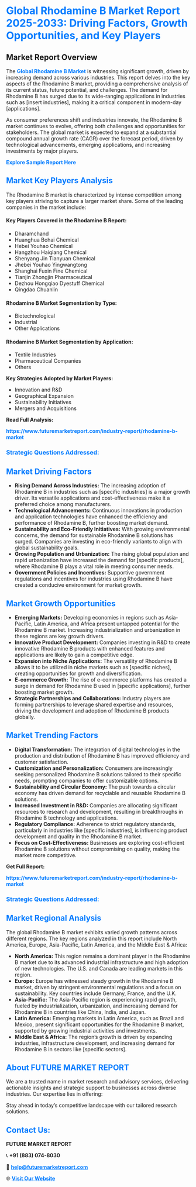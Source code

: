 <h1 style="color: #007BFF;">Global Rhodamine B Market Report 2025-2033: Driving Factors, Growth Opportunities, and Key Players</h1>

<section id="overview">
<h2>Market Report Overview</h2>
<p>The <a href="https://www.futuremarketreport.com/industry-report/rhodamine-b-market" style="color: #007BFF; text-decoration: none;"><strong>Global Rhodamine B Market</strong></a> is witnessing significant growth, driven by increasing demand across various industries. This report delves into the key aspects of the Rhodamine B market, providing a comprehensive analysis of its current status, future potential, and challenges. The demand for Rhodamine B has surged due to its wide-ranging applications in industries such as [insert industries], making it a critical component in modern-day [applications].</p>
<p>As consumer preferences shift and industries innovate, the Rhodamine B market continues to evolve, offering both challenges and opportunities for stakeholders. The global market is expected to expand at a substantial compound annual growth rate (CAGR) over the forecast period, driven by technological advancements, emerging applications, and increasing investments by major players.</p>
</section>

<section id="overview">
<p><a href="https://www.futuremarketreport.com/request-sample/reportId=30554" style="color: #007BFF; text-decoration: none;"><strong>Explore Sample Report Here</strong></a></p>
</section>

<section id="key-players">
<h2 style="color: #007BFF;">Market Key Players Analysis</h2>
<p>The Rhodamine B market is characterized by intense competition among key players striving to capture a larger market share. Some of the leading companies in the market include:</p>
<h4>Key Players Covered in the Rhodamine B Report:</h4>
<ul><li>Dharamchand</li><li>Huanghua Bohai Chemical</li><li>Hebei Youhao Chemical</li><li>Hangzhou Haiqiang Chemical</li><li>Shenyang Jin Tianyuan Chemical</li><li>Jhebei Youhao Yingwangtong</li><li>Shanghai Fuxin Fine Chemical</li><li>Tianjin Zhongjin Pharmaceutical</li><li>Dezhou Hongqiao Dyestuff Chemical</li><li>Qingdao Chuanlin</li></ul>
<h4>Rhodamine B Market Segmentation by Type:</h4>
<ul><li>Biotechnological</li><li>Industrial</li><li>Other Applications</li></ul>

<h4>Rhodamine B Market Segmentation by Application:</h4>
<ul><li>Textile Industries</li><li>Pharmaceutical Companies</li><li>Others</li></ul>
<p><strong>Key Strategies Adopted by Market Players:</strong></p>
<ul>
<li>Innovation and R&D</li>
<li>Geographical Expansion</li>
<li>Sustainability Initiatives</li>
<li>Mergers and Acquisitions</li>
</ul>
</section>

<section>
<p><strong>Read Full Analysis: </strong></p><a href="https://www.futuremarketreport.com/industry-report/rhodamine-b-market" style="color: #007BFF; text-decoration: none;"><strong>https://www.futuremarketreport.com/industry-report/rhodamine-b-market</strong></a>
<h3 style="color: #007BFF;">Strategic Questions Addressed:</h3>
</section>

<section id="driving-factors">
<h2 style="color: #007BFF;">Market Driving Factors</h2>
<ul>
<li><strong>Rising Demand Across Industries:</strong> The increasing adoption of Rhodamine B in industries such as [specific industries] is a major growth driver. Its versatile applications and cost-effectiveness make it a preferred choice among manufacturers.</li>
<li><strong>Technological Advancements:</strong> Continuous innovations in production and application technologies have enhanced the efficiency and performance of Rhodamine B, further boosting market demand.</li>
<li><strong>Sustainability and Eco-Friendly Initiatives:</strong> With growing environmental concerns, the demand for sustainable Rhodamine B solutions has surged. Companies are investing in eco-friendly variants to align with global sustainability goals.</li>
<li><strong>Growing Population and Urbanization:</strong> The rising global population and rapid urbanization have increased the demand for [specific products], where Rhodamine B plays a vital role in meeting consumer needs.</li>
<li><strong>Government Policies and Incentives:</strong> Supportive government regulations and incentives for industries using Rhodamine B have created a conducive environment for market growth.</li>
</ul>
</section>

<section id="growth-opportunities">
<h2 style="color: #007BFF;">Market Growth Opportunities</h2>
<ul>
<li><strong>Emerging Markets:</strong> Developing economies in regions such as Asia-Pacific, Latin America, and Africa present untapped potential for the Rhodamine B market. Increasing industrialization and urbanization in these regions are key growth drivers.</li>
<li><strong>Innovative Product Development:</strong> Companies investing in R&D to create innovative Rhodamine B products with enhanced features and applications are likely to gain a competitive edge.</li>
<li><strong>Expansion into Niche Applications:</strong> The versatility of Rhodamine B allows it to be utilized in niche markets such as [specific niches], creating opportunities for growth and diversification.</li>
<li><strong>E-commerce Growth:</strong> The rise of e-commerce platforms has created a surge in demand for Rhodamine B used in [specific applications], further boosting market growth.</li>
<li><strong>Strategic Partnerships and Collaborations:</strong> Industry players are forming partnerships to leverage shared expertise and resources, driving the development and adoption of Rhodamine B products globally.</li>
</ul>
</section>

<section id="trending-factors">
<h2 style="color: #007BFF;">Market Trending Factors</h2>
<ul>
<li><strong>Digital Transformation:</strong> The integration of digital technologies in the production and distribution of Rhodamine B has improved efficiency and customer satisfaction.</li>
<li><strong>Customization and Personalization:</strong> Consumers are increasingly seeking personalized Rhodamine B solutions tailored to their specific needs, prompting companies to offer customizable options.</li>
<li><strong>Sustainability and Circular Economy:</strong> The push towards a circular economy has driven demand for recyclable and reusable Rhodamine B solutions.</li>
<li><strong>Increased Investment in R&D:</strong> Companies are allocating significant resources to research and development, resulting in breakthroughs in Rhodamine B technology and applications.</li>
<li><strong>Regulatory Compliance:</strong> Adherence to strict regulatory standards, particularly in industries like [specific industries], is influencing product development and quality in the Rhodamine B market.</li>
<li><strong>Focus on Cost-Effectiveness:</strong> Businesses are exploring cost-efficient Rhodamine B solutions without compromising on quality, making the market more competitive.</li>
</ul>
</section>

<section>
<p><strong>Get Full Report: </strong></p><a href="https://www.futuremarketreport.com/industry-report/rhodamine-b-market" style="color: #007BFF; text-decoration: none;"><strong>https://www.futuremarketreport.com/industry-report/rhodamine-b-market</strong></a>
<h3 style="color: #007BFF;">Strategic Questions Addressed:</h3>
</section>


<section id="regional-analysis">
<h2 style="color: #007BFF;">Market Regional Analysis</h2>
<p>The global Rhodamine B market exhibits varied growth patterns across different regions. The key regions analyzed in this report include North America, Europe, Asia-Pacific, Latin America, and the Middle East & Africa:</p>
<ul>
<li><strong>North America:</strong> This region remains a dominant player in the Rhodamine B market due to its advanced industrial infrastructure and high adoption of new technologies. The U.S. and Canada are leading markets in this region.</li>
<li><strong>Europe:</strong> Europe has witnessed steady growth in the Rhodamine B market, driven by stringent environmental regulations and a focus on sustainability. Key countries include Germany, France, and the U.K.</li>
<li><strong>Asia-Pacific:</strong> The Asia-Pacific region is experiencing rapid growth, fueled by industrialization, urbanization, and increasing demand for Rhodamine B in countries like China, India, and Japan.</li>
<li><strong>Latin America:</strong> Emerging markets in Latin America, such as Brazil and Mexico, present significant opportunities for the Rhodamine B market, supported by growing industrial activities and investments.</li>
<li><strong>Middle East & Africa:</strong> The region’s growth is driven by expanding industries, infrastructure development, and increasing demand for Rhodamine B in sectors like [specific sectors].</li>
</ul>
</section>

<footer>
<h2 style="color: #007BFF;">About FUTURE MARKET REPORT</h2>
<p>We are a trusted name in market research and advisory services, delivering actionable insights and strategic support to businesses across diverse industries. Our expertise lies in offering:</p>

<p>Stay ahead in today’s competitive landscape with our tailored research solutions.</p>

<h2 style="color: #007BFF;">Contact Us:</h2>
<p><strong>FUTURE MARKET REPORT</strong></p>
<p>📞 <strong>+91 (883) 074-8030</strong></p>
<p>📧 <strong><a href="mailto:help@futuremarketreport.com" style="color: #007BFF;">help@futuremarketreport.com</a></strong></p>
<p>🌐 <strong><a href="https://www.futuremarketreport.com/" style="color: #007BFF;">Visit Our Website</a></strong></p>
</footer>
